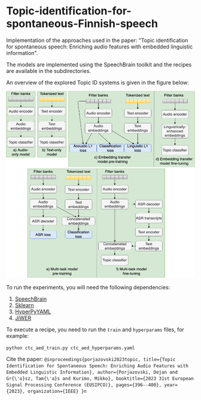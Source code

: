 # Topic-identification-for-spontaneous-Finnish-speech

Implementation of the approaches used in the paper: "Topic identification for spontaneous speech: Enriching audio features with embedded linguistic information".

The models are implemented using the SpeechBrain toolkit and the recipes are available in the subdirectories.

An overview of the explored Topic ID systems is given in the figure below:

<img src="topic_id_systems.png" width="600" height="500">

To run the experiments, you will need the following dependencies:
1. [SpeechBrain](https://speechbrain.github.io)
2. [Sklearn](https://scikit-learn.org/stable/)
3. [HyperPyYAML](https://pypi.org/project/HyperPyYAML/)
4. [JiWER](https://pypi.org/project/jiwer/)

To execute a recipe, you need to run the `train` and `hyperparams` files, for example:

`python ctc_aed_train.py ctc_aed_hyperparams.yaml`


Cite the paper:
`
@inproceedings{porjazovski2023topic,
  title={Topic Identification for Spontaneous Speech: Enriching Audio Features with Embedded Linguistic Information},
  author={Porjazovski, Dejan and Gr{\'o}sz, Tam{\'a}s and Kurimo, Mikko},
  booktitle={2023 31st European Signal Processing Conference (EUSIPCO)},
  pages={396--400},
  year={2023},
  organization={IEEE}
}n
`
